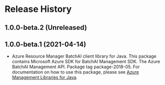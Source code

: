 # Release History

## 1.0.0-beta.2 (Unreleased)


## 1.0.0-beta.1 (2021-04-14)

- Azure Resource Manager BatchAI client library for Java. This package contains Microsoft Azure SDK for BatchAI Management SDK. The Azure BatchAI Management API. Package tag package-2018-05. For documentation on how to use this package, please see [Azure Management Libraries for Java](https://aka.ms/azsdk/java/mgmt).
